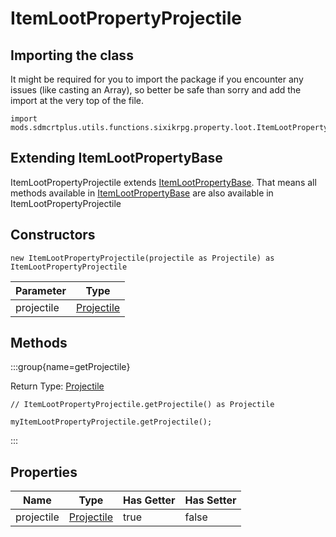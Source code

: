 # ItemLootPropertyProjectile

## Importing the class

It might be required for you to import the package if you encounter any issues (like casting an Array), so better be safe than sorry and add the import at the very top of the file.
```zenscript
import mods.sdmcrtplus.utils.functions.sixikrpg.property.loot.ItemLootPropertyProjectile;
```


## Extending ItemLootPropertyBase

ItemLootPropertyProjectile extends [ItemLootPropertyBase](/mods/sdmcrtplus/utils/functions/sixikrpg/property/loot/ItemLootPropertyBase). That means all methods available in [ItemLootPropertyBase](/mods/sdmcrtplus/utils/functions/sixikrpg/property/loot/ItemLootPropertyBase) are also available in ItemLootPropertyProjectile

## Constructors


```zenscript
new ItemLootPropertyProjectile(projectile as Projectile) as ItemLootPropertyProjectile
```
| Parameter  |                             Type                             |
|------------|--------------------------------------------------------------|
| projectile | [Projectile](/vanilla/api/entity/type/projectile/Projectile) |



## Methods

:::group{name=getProjectile}

Return Type: [Projectile](/vanilla/api/entity/type/projectile/Projectile)

```zenscript
// ItemLootPropertyProjectile.getProjectile() as Projectile

myItemLootPropertyProjectile.getProjectile();
```

:::


## Properties

|    Name    |                             Type                             | Has Getter | Has Setter |
|------------|--------------------------------------------------------------|------------|------------|
| projectile | [Projectile](/vanilla/api/entity/type/projectile/Projectile) | true       | false      |


